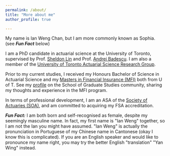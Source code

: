 ```yaml
---
permalink: /about/
title: "More about me"
author_profile: true

---
```


My name is Ian Weng Chan, but I am more commonly known as Sophia. (see ***Fun Fact*** below)

I am a PhD candidate in actuarial science at the University of Toronto, supervised by
Prof. [Sheldon Lin](https://www.statistics.utoronto.ca/people/directories/all-faculty/sheldon-lin) and 
Prof. [Andrei Badescu](https://www.statistics.utoronto.ca/people/directories/all-faculty/andrei-badescu). I am also a member of the [University of Toronto Actuarial Science Research Group](https://actsci.utstat.utoronto.ca/).

Prior to my current studies, I received my Honours Bachelor of Science in Actuarial Science and my [Masters in Financial Insurance (MFI)](https://mfi.utoronto.ca/)
both from U of T. See my [profile](https://www.sgs.utoronto.ca/profile/sophia-chan/) on the School of Graduate Studies community,
sharing my thoughts and experience in the MFI program.

In terms of professional development, I am an ASA of the [Society of Actuaries (SOA)](https://www.soa.org), and am committed to acquiring my FSA accreditation.

***Fun Fact:*** I am both born and self-recognised as female, despite my seemingly masculine name. In fact, my first name is "Ian Weng" together, so I am not the Ian you might 
have assumed. "Ian Weng" is actually the pronunciation in Portuguese of my Chinese name in Cantonese (okay I know this is complicated).  If you are an English speaker and would like to pronounce my name right, you may try the better English "translation" "Yan Wing" instead.
